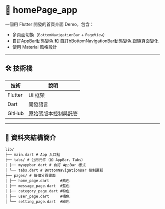 # 📱 homePage_app

一個用 Flutter 開發的首頁介面 Demo，包含：

- 多頁面切換（`BottomNavigationBar` + `PageView`）
- 自訂AppBar動態變色 和 自訂bBottomNavigationBar動態變色 跟隨頁面變化
- 使用 Material 風格設計

---

## 🛠 技術棧

| 技術         | 說明                    |
|--------------|------------------------|
| Flutter      | UI 框架                 |
| Dart         | 開發語言                |
| GitHub       | 原始碼版本控制與託管     |

---

## 📁 資料夾結構簡介
```
lib/
├── main.dart # App 入口點
├── tabs/ # 公用元件（如 AppBar、Tabs）
│ ├── myappbar.dart # 自訂 AppBar 樣式
│ └── tabs.dart # BottomNavigationBar 控制邏輯
├── pages/ # 每個分頁畫面
│ ├── home_page.dart     #紫色
│ ├── message_page.dart  #藍色
│ ├── category_page.dart #粉色
│ ├── user_page.dart     #橘色
│ └── setting_page.dart  #綠色
```